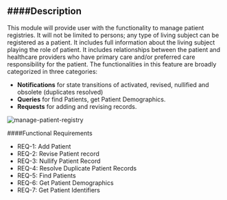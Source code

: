 ####Description
--------------
This module will provide user with the functionality to manage patient registries. It will not
be limited to persons; any type of living subject can be registered as a patient. It includes full
information about the living subject playing the role of patient. It includes relationships
between the patient and healthcare providers who have primary care and/or preferred care
responsibility for the patient. The functionalities in this feature are broadly categorized in
three categories:

* **Notifications** for state transitions of activated, revised, nullified and obsolete (duplicates
resolved)
* **Queries** for find Patients, get Patient Demographics.
* **Requests** for adding and revising records.

![manage-patient-registry](https://f.cloud.github.com/assets/5391320/1236334/7989b1a2-29bd-11e3-8398-cab9f4e4f8c4.png)

####Functional Requirements
* REQ-1: Add Patient
* REQ-2: Revise Patient record
* REQ-3: Nullify Patient Record
* REQ-4: Resolve Duplicate Patient Records
* REQ-5: Find Patients
* REQ-6: Get Patient Demographics
* REQ-7: Get Patient Identifiers
